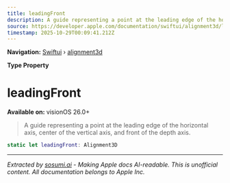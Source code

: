 ```yaml
---
title: leadingFront
description: A guide representing a point at the leading edge of the horizontal axis, center of the vertical axis, and front of the depth axis.
source: https://developer.apple.com/documentation/swiftui/alignment3d/leadingfront
timestamp: 2025-10-29T00:09:41.212Z
---
```


**Navigation:** [Swiftui](/documentation/swiftui) › [alignment3d](/documentation/swiftui/alignment3d)

**Type Property**

# leadingFront

**Available on:** visionOS 26.0+

> A guide representing a point at the leading edge of the horizontal axis, center of the vertical axis, and front of the depth axis.

```swift
static let leadingFront: Alignment3D
```

---

*Extracted by [sosumi.ai](https://sosumi.ai) - Making Apple docs AI-readable.*
*This is unofficial content. All documentation belongs to Apple Inc.*
